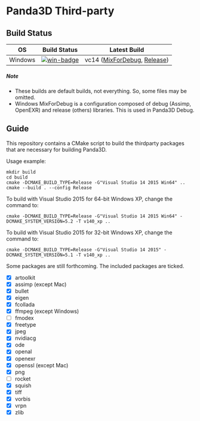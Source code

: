 # Panda3D Third-party

## Build Status

| OS       | Build Status             | Latest Build                                                  |
| :------: | :----------------------: | :-----------------------------------------------------------: |
| Windows  | [![win-badge]][win-link] | vc14 ([MixForDebug][win-mixfordebug], [Release][win-release]) |

[win-badge]: https://ci.appveyor.com/api/projects/status/4bq68rpiw5dr27y4/branch/master?svg=true "AppVeyor build status"
[win-link]: https://ci.appveyor.com/project/bluekyu/panda3d-thirdparty/branch/master "AppVeyor build link"
[win-mixfordebug]: https://ci.appveyor.com/api/projects/bluekyu/panda3d-thirdparty/artifacts/panda3d-thirdparty.7z?branch=master&job=Configuration%3A+MixForDebug "Download latest build (MixForDebug)"
[win-release]: https://ci.appveyor.com/api/projects/bluekyu/panda3d-thirdparty/artifacts/panda3d-thirdparty.7z?branch=master&job=Configuration%3A+Release "Download latest build (Release)"

##### Note
- These builds are default builds, not everything. So, some files may be omitted.
- Windows MixForDebug is a configuration composed of debug (Assimp, OpenEXR) and release (others) libraries.
  This is used in Panda3D Debug.



## Guide
This repository contains a CMake script to build the thirdparty packages that
are necessary for building Panda3D.

Usage example:

    mkdir build
    cd build
    cmake -DCMAKE_BUILD_TYPE=Release -G"Visual Studio 14 2015 Win64" ..
    cmake --build . --config Release

To build with Visual Studio 2015 for 64-bit Windows XP, change the command to:

    cmake -DCMAKE_BUILD_TYPE=Release -G"Visual Studio 14 2015 Win64" -DCMAKE_SYSTEM_VERSION=5.2 -T v140_xp ..

To build with Visual Studio 2015 for 32-bit Windows XP, change the command to:

    cmake -DCMAKE_BUILD_TYPE=Release -G"Visual Studio 14 2015" -DCMAKE_SYSTEM_VERSION=5.1 -T v140_xp ..

Some packages are still forthcoming.  The included packages are ticked.
- [x] artoolkit
- [x] assimp (except Mac)
- [x] bullet
- [x] eigen
- [x] fcollada
- [x] ffmpeg (except Windows)
- [ ] fmodex
- [x] freetype
- [x] jpeg
- [x] nvidiacg
- [x] ode
- [x] openal
- [x] openexr
- [x] openssl (except Mac)
- [x] png
- [ ] rocket
- [x] squish
- [x] tiff
- [x] vorbis
- [x] vrpn
- [x] zlib
